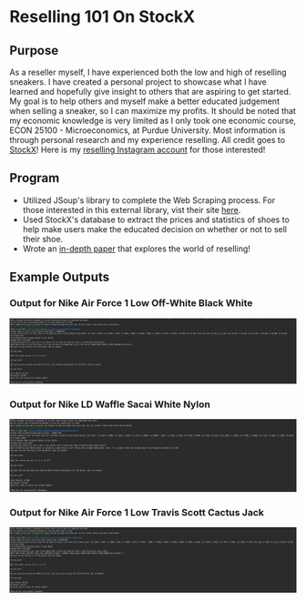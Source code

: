 # Reselling 101 On StockX
## Purpose
As a reseller myself, I have experienced both the low and high of reselling sneakers. I have created a personal project to showcase what I have 
learned and hopefully give insight to others that are aspiring to get started. My goal is to help others and myself make a better educated judgement 
when selling a sneaker, so I can maximize my profits. It should be noted that my economic knowledge is very limited as  I only took one economic 
course, ECON 25100 - Microeconomics, at Purdue University. Most information is through personal research and my experience reselling. 
All credit goes to [StockX](https://stockx.com/)! Here is my [reselling Instagram account](https://www.instagram.com/unsaturatedgoods/) for those interested!
## Program
* Utilized JSoup's library to complete the Web Scraping process. For those interested in this external library, vist their site [here](https://jsoup.org/).
* Used StockX's database to extract the prices and statistics of shoes to help make users make the educated decision on whether or not to sell their shoe.
* Wrote an <a href="/pdfs/Reselling 101 on StockX.pdf">in-depth paper</a> that explores the world of reselling!
## Example Outputs
### Output for Nike Air Force 1 Low Off-White Black White
![Output for Nike Air Force 1 Low Off-White Black White](https://github.com/seanjoo4/Reselling101OnStockX/blob/master/imgs/Nike%20Air%20Force%201%20Low%20Off-White%20Black%20White%20Output.png)
### Output for Nike LD Waffle Sacai White Nylon
![Output for Nike LD Waffle Sacai White Nylon](https://github.com/seanjoo4/Reselling101OnStockX/blob/master/imgs/Nike%20LD%20Waffle%20Sacai%20White%20Nylon%20Output.png)
### Output for Nike Air Force 1 Low Travis Scott Cactus Jack
![Output for Nike Air Force 1 Low Travis Scott Cactus Jack Output](https://github.com/seanjoo4/Reselling101OnStockX/blob/master/imgs/Nike%20Air%20Force%201%20Low%20Travis%20Scott%20Cactus%20Jack%20Output.png)

